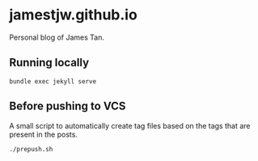 # jamestjw.github.io

Personal blog of James Tan.

## Running locally

```
bundle exec jekyll serve
```

## Before pushing to VCS
A small script to automatically create tag files based on the tags that are present in the posts.
```
./prepush.sh
```